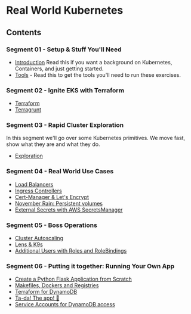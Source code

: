 # Real World Kubernetes



## Contents

### Segment 01 - Setup & Stuff You'll Need
* [Introduction](01/README.md) Read this if you want a background on Kubernetes, Containers, and just getting started. 
* [Tools](01/tools.md) - Read this to get the tools you'll need to run these exercises. 

### Segment 02 - Ignite EKS with Terraform

* [Terraform](02/terraform.md)
* [Terragrunt](02/terragrunt.md)

### Segment 03 - Rapid Cluster Exploration

In this segment we'll go over some Kubernetes primitives.  We move fast, show what they are and what they do. 

* [Exploration](03/README.md)

### Segment 04 - Real World Use Cases

* [Load Balancers](04/ELB.md)
* [Ingress Controllers](04/Ingress.md)
* [Cert-Manager & Let's Encrypt](04/TLS.md)
* [November Rain: Persistent volumes](04/PV.md)
* [External Secrets with AWS SecretsManager](04/Secrets.md)


### Segment 05 - Boss Operations

* [Cluster Autoscaling](05/README.md)
* [Lens & K9s](05/viz.md)
* [Additional Users with Roles and RoleBindings](05/users.md)

### Segment 06 - Putting it together:  Running Your Own App 

* [Create a Python Flask Application from Scratch](06/README.md) 
* [Makefiles, Dockers and Registries](06/README.md)
* [Terraform for DynamoDB](06/README.md)
* [Ta-da!  The app! 🎉](06/README.md)
* [Service Accounts for DynamoDB access](06/README.md)





